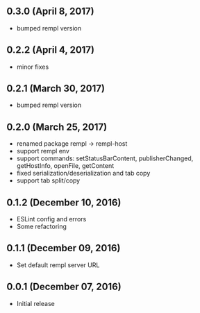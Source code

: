 ## 0.3.0 (April 8, 2017)

- bumped rempl version

## 0.2.2 (April 4, 2017)

- minor fixes

## 0.2.1 (March 30, 2017)

- bumped rempl version

## 0.2.0 (March 25, 2017)

- renamed package rempl -> rempl-host
- support rempl env
- support commands: setStatusBarContent, publisherChanged, getHostInfo, openFile, getContent
- fixed serialization/deserialization and tab copy
- support tab split/copy

## 0.1.2 (December 10, 2016)

- ESLint config and errors
- Some refactoring

## 0.1.1 (December 09, 2016)

- Set default rempl server URL

## 0.0.1 (December 07, 2016)

- Initial release
